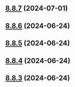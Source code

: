 ## [8.8.7](https://github.com/msobiecki/eslint-config/compare/v8.8.6...v8.8.7) (2024-07-01)



## [8.8.6](https://github.com/msobiecki/eslint-config/compare/v8.8.5...v8.8.6) (2024-06-24)



## [8.8.5](https://github.com/msobiecki/eslint-config/compare/v8.8.4...v8.8.5) (2024-06-24)



## [8.8.4](https://github.com/msobiecki/eslint-config/compare/v8.8.3...v8.8.4) (2024-06-24)



## [8.8.3](https://github.com/msobiecki/eslint-config/compare/v8.8.2...v8.8.3) (2024-06-24)




